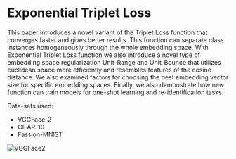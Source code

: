 # Exponential Triplet Loss

This paper introduces a novel variant of the Triplet Loss function that converges faster and gives better results.
This function can separate class instances homogeneously through the whole embedding space. 
With Exponential Triplet Loss function we also introduce a novel type of embedding space regularization Unit-Range and Unit-Bounce that utilizes euclidean space more efficiently and resembles features of the cosine distance.
We also examined factors for choosing the best embedding vector size for specific embedding spaces.
Finally, we also demonstrate how new function can train models for one-shot learning and re-identification tasks.

Data-sets used:
* VGGFace-2
* CIFAR-10
* Fassion-MNIST

![VGGFace2](vggface_demo.gif)


